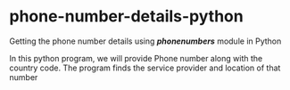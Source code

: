 # phone-number-details-python

Getting the phone number details using ***phonenumbers*** module in Python

In this python program, we will provide Phone number along with the country code. The program finds the service provider and location of that number

